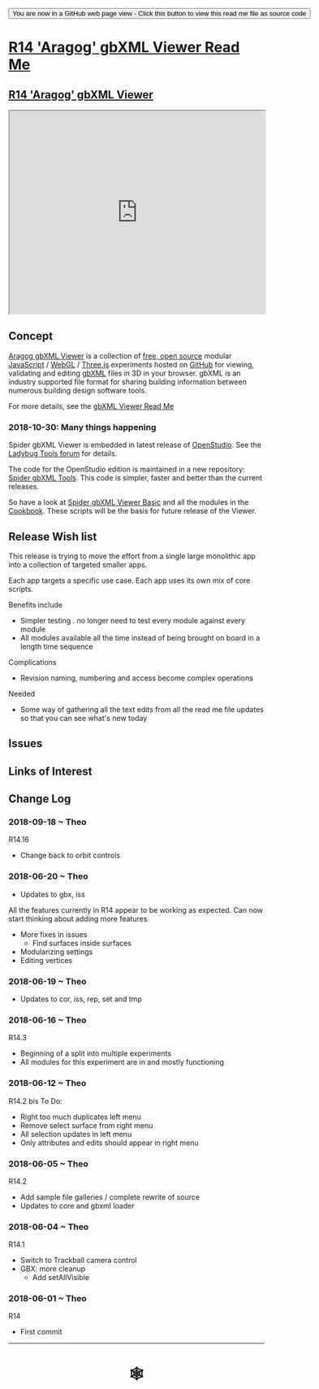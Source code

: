 <span style=display:none; >[You are now in a GitHub source code view - click this link to view Read Me file as a web page](http://www.ladybug.tools/spider/index.html#gbxml-viewer/r14/README.md "View file as a web page." ) </span>

<div><input type=button onclick="window.location.href='https://github.com/ladybug-tools/spider/tree/master/gbxml-viewer/r14/README.md'"
value="You are now in a GitHub web page view - Click this button to view this read me file as source code" ><div>

# [R14 'Aragog' gbXML Viewer Read Me]( #gbxml-viewer/r14/README.md )

## [R14 'Aragog' gbXML Viewer]( https://www.ladybug.tools/spider/gbxml-viewer/r14/aragog-shortcut.html )

<iframe class=iframeReadMe src=https://www.ladybug.tools/spider/gbxml-viewer/r14/gv-cor-core/gv-cor.html width=100% height=400px >Iframes are not displayed on github.com</iframe>

## Concept

[Aragog gbXML Viewer]( https://github.com/ladybug-tools/spider "Source code on GitHub" ) is a collection of [free, open source]( https://opensource.guide/ "Read all about it at OpenSource Guides" ) modular [JavaScript]( https://developer.mozilla.org/en-US/docs/Web/JavaScript/About_JavaScript "Callout to Brendan" ) / [WebGL]( https://www.khronos.org/webgl/ "Tip of the hat to Ken Russell" ) / [Three.js]( https://threejs.org/ "Hi Mr.doob" ) experiments hosted on [GitHub]( https://github.com/about "Beep for where the geek peeps keep" ) for viewing, validating and editing [gbXML]( http://gbxml.org "Where's your schema today?" ) files in 3D in your browser. gbXML is an industry supported file format for sharing building information between numerous building design software tools.

For more details, see the [gbXML Viewer Read Me]( http://www.ladybug.tools/spider/#gbxml-viewer/README.md )

### 2018-10-30: Many things happening

Spider gbXML Viewer is embedded in latest release of [OpenStudio]( https://www.openstudio.net/). See the [Ladybug Tools forum]( https://discourse.ladybug.tools/t/spider-gbxml-viewer-embedded-in-openstudio/4129 ) for details.

The code for the OpenStudio edition is maintained in a new repository: [Spider gbXML Tools]( https://www.ladybug.tools/spider-gbxml-tools/ ). This code is simpler, faster and better than the current releases.

So have a look at [Spider gbXML Viewer Basic]( https://www.ladybug.tools/spider-gbxml-tools/gbxml-viewer-basic ) and all the modules in the [Cookbook]( https://www.ladybug.tools/spider-gbxml-tools/#./cookbook/README.md ). These scripts will be the basis for future release of the Viewer.


## Release Wish list

This release is trying to move the effort from a single large monolithic app into a collection of targeted smaller apps.

Each app targets a specific use case. Each app uses its own mix of core scripts.

Benefits include
* Simpler testing . no longer need to test every module against every module
* All modules available all the time instead of being brought on board in a length time sequence

Complications
* Revision naming, numbering and access become complex operations

Needed

* Some way of gathering all the text edits from all the read me file updates so that you can see what's new today

## Issues



## Links of Interest



## Change Log

### 2018-09-18 ~ Theo

R14.16

* Change back to orbit controls

### 2018-06-20 ~ Theo

* Updates to gbx, iss

All the features currently in R14 appear to be working as expected. Can now start thinking about adding more features
* More fixes in issues
	* Find surfaces inside surfaces
* Modularizing settings
* Editing vertices


### 2018-06-19 ~ Theo

* Updates to cor, iss, rep, set and tmp

### 2018-06-16 ~ Theo

R14.3
* Beginning of a split into multiple experiments
* All modules for this experiment are in and mostly functioning


### 2018-06-12 ~ Theo

R14.2 bis
To Do:
* Right too much duplicates left menu
* Remove select surface from right menu
* All selection updates in left menu
* Only attributes and edits should appear in right menu

### 2018-06-05 ~ Theo

R14.2
* Add sample file galleries / complete rewrite of source
* Updates to core and gbxml loader


### 2018-06-04 ~ Theo

R14.1
* Switch to Trackball camera control
* GBX: more cleanup
	* Add setAllVisible
### 2018-06-01 ~ Theo

R14
* First commit


***

# <center title="hello!" ><a href=javascript:window.scrollTo(0,0); style=text-decoration:none; > &#x1f578; </a></center>



